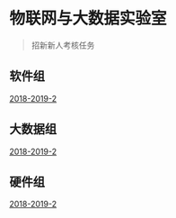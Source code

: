# 物联网与大数据实验室
> 招新新人考核任务
## 软件组
[2018-2019-2](/软件组/2018-2019-2)

## 大数据组
[2018-2019-2](/软件组/2018-2019-2)

## 硬件组
[2018-2019-2](/软件组/2018-2019-2)
